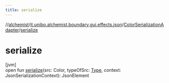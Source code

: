 ```yaml
---
title: serialize
---
```

//[alchemist](../../../index.html)/[it.unibo.alchemist.boundary.gui.effects.json](../index.html)/[ColorSerializationAdapter](index.html)/[serialize](serialize.html)



# serialize



[jvm]\
open fun [serialize](serialize.html)(src: Color, typeOfSrc: [Type](https://docs.oracle.com/javase/8/docs/api/java/lang/reflect/Type.html), context: JsonSerializationContext): JsonElement




